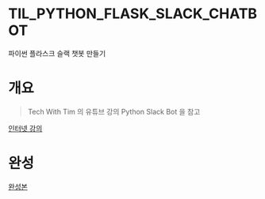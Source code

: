 # TIL_PYTHON_FLASK_SLACK_CHATBOT
파이썬 플라스크 슬랙 챗봇 만들기

# 개요
> Tech With Tim 의 유튜브 강의 Python Slack Bot 을 참고 

[인터넷 강의](https://www.youtube.com/watch?v=KJ5bFv-IRFM&list=PLzMcBGfZo4-kqyzTzJWCV6lyK-ZMYECDc)

# 완성

[완성본](https://github.com/kwj1270/TIL_PYTHON_FLASK_SLACK_CHATBOT/blob/main/SlackAIBot.py)
